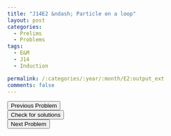 ```yaml
---
title: "J14E2 &ndash; Particle on a loop"
layout: post
categories:
  - Prelims
  - Problems
tags:
  - E&M
  - J14
  - Induction

permalink: /:categories/:year/:month/E2:output_ext
comments: false
---
```

<object data="2014J2E.pdf" type="application/pdf" width="100%" height="500"></object>

<div class='navbar'>
	<div float='left'><button onclick="window.location='E1.html'" >Previous Problem</button></div>
	<div float='center'><button onclick="window.location='https://princetonprelim.com/prelim/31/'">Check for solutions</button></div>
	<div float='right'><button onclick="window.location='E3.html'" > Next Problem</button></div>
</div>
